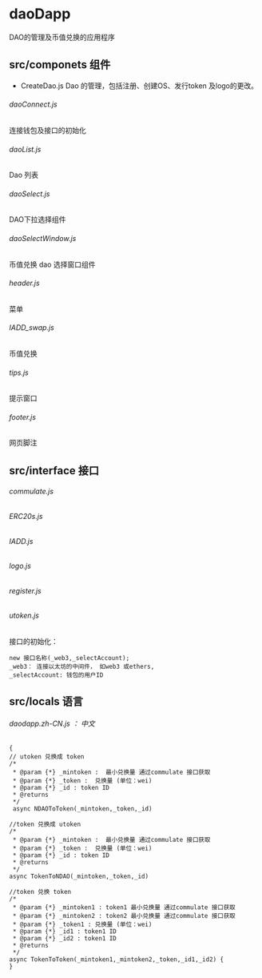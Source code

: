 

# daoDapp
DAO的管理及币值兑换的应用程序 

## src/componets 组件
- CreateDao.js
Dao 的管理，包括注册、创建OS、发行token 及logo的更改。
###### daoConnect.js
连接钱包及接口的初始化
###### daoList.js
Dao 列表
###### daoSelect.js
DAO下拉选择组件 
###### daoSelectWindow.js
币值兑换 dao 选择窗口组件 
###### header.js
菜单
###### IADD_swap.js
币值兑换
###### tips.js
提示窗口
###### footer.js
网页脚注

## src/interface 接口
###### commulate.js
###### ERC20s.js
###### IADD.js
###### logo.js
###### register.js
###### utoken.js
接口的初始化：
```
new 接口名称(_web3,_selectAccount);
_web3： 连接以太坊的中间件， 如web3 或ethers, 
_selectAccount: 钱包的用户ID

```

## src/locals 语言 
###### daodapp.zh-CN.js ： 中文

```
{
// utoken 兑换成 token
/* 
 * @param {*} _mintoken :  最小兑换量 通过commulate 接口获取
 * @param {*} _token :  兑换量 (单位：wei)
 * @param {*} _id : token ID
 * @returns 
 */
 async NDAOToToken(_mintoken,_token,_id) 

//token 兑换成 utoken
/*
 * @param {*} _mintoken :  最小兑换量 通过commulate 接口获取
 * @param {*} _token :  兑换量 (单位：wei)
 * @param {*} _id : token ID
 * @returns 
 */
async TokenToNDAO(_mintoken,_token,_id) 

//token 兑换 token 
/*
 * @param {*} _mintoken1 : token1 最小兑换量 通过commulate 接口获取
 * @param {*} _mintoken2 : token2 最小兑换量 通过commulate 接口获取
 * @param {*} _token1 : 兑换量 (单位：wei)
 * @param {*} _id1 : token1 ID
 * @param {*} _id2 : token1 ID
 * @returns 
 */
async TokenToToken(_mintoken1,_mintoken2,_token,_id1,_id2) {
}

```




